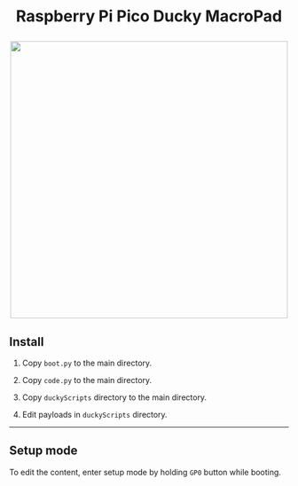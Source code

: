 
<h1 align="center"> 
  <p>Raspberry Pi Pico Ducky MacroPad</p>
<img src="" height="500" />
</h1>

## Install

1. Copy `boot.py` to the main directory.

2. Copy `code.py` to the main directory.

3. Copy `duckyScripts` directory to the main directory.

4. Edit payloads in `duckyScripts` directory.

___

## Setup mode

To edit the content, enter setup mode by holding `GP0` button while booting.
 